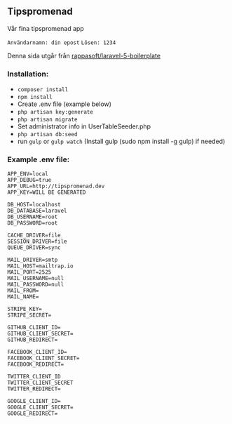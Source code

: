 
## Tipspromenad
Vår fina tipspromenad app

`Användarnamn: din epost`
`Lösen: 1234`

Denna sida utgår från [rappasoft/laravel-5-boilerplate](https://github.com/rappasoft/laravel-5-boilerplate)
### Installation:

- `composer install`
- `npm install`
- Create .env file (example below)
- `php artisan key:generate`
- `php artisan migrate`
- Set administrator info in UserTableSeeder.php
- `php artisan db:seed`
- run `gulp` or `gulp watch` (Install gulp (sudo npm install -g gulp) if needed)

### Example .env file:

    APP_ENV=local
    APP_DEBUG=true
    APP_URL=http://tipspromenad.dev
    APP_KEY=WILL BE GENERATED
    
    DB_HOST=localhost
    DB_DATABASE=laravel
    DB_USERNAME=root
    DB_PASSWORD=root
    
    CACHE_DRIVER=file
    SESSION_DRIVER=file
    QUEUE_DRIVER=sync
    
    MAIL_DRIVER=smtp
    MAIL_HOST=mailtrap.io
    MAIL_PORT=2525
    MAIL_USERNAME=null
    MAIL_PASSWORD=null
    MAIL_FROM=
    MAIL_NAME=
    
    STRIPE_KEY=
    STRIPE_SECRET=
    
    GITHUB_CLIENT_ID=
    GITHUB_CLIENT_SECRET=
    GITHUB_REDIRECT=
    
    FACEBOOK_CLIENT_ID=
    FACEBOOK_CLIENT_SECRET=
    FACEBOOK_REDIRECT=
    
    TWITTER_CLIENT_ID
    TWITTER_CLIENT_SECRET
    TWITTER_REDIRECT=
    
    GOOGLE_CLIENT_ID=
    GOOGLE_CLIENT_SECRET=
    GOOGLE_REDIRECT=


